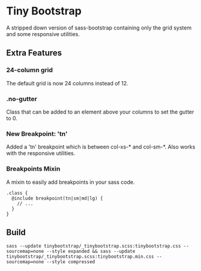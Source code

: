 # Tiny Bootstrap

A stripped down version of sass-bootstrap containing only the grid system and some responsive utilities. 

## Extra Features

### 24-column grid
The default grid is now 24 columns instead of 12.

### .no-gutter

Class that can be added to an element above your columns to set the gutter to 0.

### New Breakpoint: 'tn'
Added a 'tn' breakpoint which is between col-xs-* and col-sm-*. Also works with the responsive utilities.

### Breakpoints Mixin
A mixin to easily add breakpoints in your sass code.

```
.class {
  @include breakpoint(tn|sm|md|lg) {
    // ...
  }
}
```

## Build

```
sass --update tinybootstrap/_tinybootstrap.scss:tinybootstrap.css --sourcemap=none --style expanded && sass --update tinybootstrap/_tinybootstrap.scss:tinybootstrap.min.css --sourcemap=none --style compressed
```
